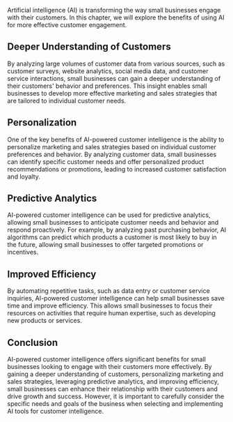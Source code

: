 

Artificial intelligence (AI) is transforming the way small businesses engage with their customers. In this chapter, we will explore the benefits of using AI for more effective customer engagement.

Deeper Understanding of Customers
---------------------------------

By analyzing large volumes of customer data from various sources, such as customer surveys, website analytics, social media data, and customer service interactions, small businesses can gain a deeper understanding of their customers' behavior and preferences. This insight enables small businesses to develop more effective marketing and sales strategies that are tailored to individual customer needs.

Personalization
---------------

One of the key benefits of AI-powered customer intelligence is the ability to personalize marketing and sales strategies based on individual customer preferences and behavior. By analyzing customer data, small businesses can identify specific customer needs and offer personalized product recommendations or promotions, leading to increased customer satisfaction and loyalty.

Predictive Analytics
--------------------

AI-powered customer intelligence can be used for predictive analytics, allowing small businesses to anticipate customer needs and behavior and respond proactively. For example, by analyzing past purchasing behavior, AI algorithms can predict which products a customer is most likely to buy in the future, allowing small businesses to offer targeted promotions or incentives.

Improved Efficiency
-------------------

By automating repetitive tasks, such as data entry or customer service inquiries, AI-powered customer intelligence can help small businesses save time and improve efficiency. This allows small businesses to focus their resources on activities that require human expertise, such as developing new products or services.

Conclusion
----------

AI-powered customer intelligence offers significant benefits for small businesses looking to engage with their customers more effectively. By gaining a deeper understanding of customers, personalizing marketing and sales strategies, leveraging predictive analytics, and improving efficiency, small businesses can enhance their relationship with their customers and drive growth and success. However, it is important to carefully consider the specific needs and goals of the business when selecting and implementing AI tools for customer intelligence.



